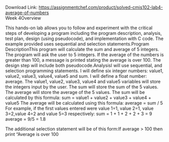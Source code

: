 Download Link: https://assignmentchef.com/product/solved-cmis102-lab4-average-of-numbers
<br>
Week 4Overview

This hands-on lab allows you to follow and experiment with the critical steps of developing a program including the program description, analysis, test plan, design (using pseudocode), and implementation with C code. The example provided uses sequential and selection statements.Program DescriptionThis program will calculate the sum and average of 5 integers. The program will ask the user to 5 integers. If the average of the numbers is greater than 100, a message is printed stating the average is over 100. The design step will include both pseudocode.AnalysisI will use sequential, and selection programming statements. I will define six integer numbers: value1, value2, value3, value4, value5 and sum. I will define a float number: average. The value1, value2, value3, value4 and value5 variables will store the integers input by the user. The sum will store the sum of the 5 values. The average will store the average of the 5 values. The sum will be calculated by this formula: sum = value1 + value2 + value3 + value4 + value5 The average will be calculated using this formula: average = sum / 5 For example, if the first values entered were value 1=1, value 2=1, value 3=2,value 4=2 and value 5=3 respectively: sum = 1 + 1 + 2 + 2 + 3 = 9 average = 9/5 = 1.8

The additional selection statement will be of this form:If average &gt; 100 then print “Average is over 100